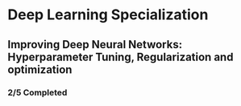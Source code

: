# Deep Learning Specialization
## Improving Deep Neural Networks: Hyperparameter Tuning, Regularization and optimization
### 2/5 Completed
